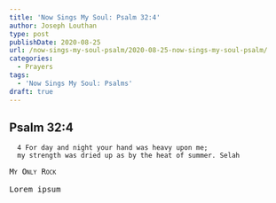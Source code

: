 ```yaml
---
title: 'Now Sings My Soul: Psalm 32:4'
author: Joseph Louthan
type: post
publishDate: 2020-08-25
url: /now-sings-my-soul-psalm/2020-08-25-now-sings-my-soul-psalm/
categories:
  - Prayers
tags:
  - 'Now Sings My Soul: Psalms'
draft: true
---
```

## Psalm 32:4

      4 For day and night your hand was heavy upon me; 
      my strength was dried up as by the heat of summer. Selah 

<pre>
<div style="font-variant: small-caps;">My Only Rock</div>
Lorem ipsum
</pre>